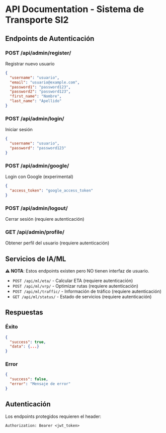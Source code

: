 # API Documentation - Sistema de Transporte SI2

## Endpoints de Autenticación

### POST /api/admin/register/

Registrar nuevo usuario

```json
{
  "username": "usuario",
  "email": "usuario@example.com",
  "password1": "password123",
  "password2": "password123",
  "first_name": "Nombre",
  "last_name": "Apellido"
}
```

### POST /api/admin/login/

Iniciar sesión

```json
{
  "username": "usuario",
  "password": "password123"
}
```

### POST /api/admin/google/

Login con Google (experimental)

```json
{
  "access_token": "google_access_token"
}
```

### POST /api/admin/logout/

Cerrar sesión (requiere autenticación)

### GET /api/admin/profile/

Obtener perfil del usuario (requiere autenticación)

## Servicios de IA/ML

**⚠️ NOTA**: Estos endpoints existen pero NO tienen interfaz de usuario.

- `POST /api/ml/eta/` - Calcular ETA (requiere autenticación)
- `POST /api/ml/vrp/` - Optimizar rutas (requiere autenticación)
- `POST /api/ml/traffic/` - Información de tráfico (requiere autenticación)
- `GET /api/ml/status/` - Estado de servicios (requiere autenticación)

## Respuestas

### Éxito

```json
{
  "success": true,
  "data": {...}
}
```

### Error

```json
{
  "success": false,
  "error": "Mensaje de error"
}
```

## Autenticación

Los endpoints protegidos requieren el header:

```
Authorization: Bearer <jwt_token>
```

